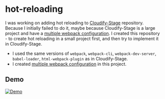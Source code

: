 # hot-reloading

I was working on adding hot reloading to [Cloudify-Stage](https://github.com/cloudify-cosmo/cloudify-stage) repository.
Because I initially failed to do it, maybe because Cloudify-Stage is a large project and have a [multiple webpack configuration](https://webpack.js.org/configuration/configuration-types/#exporting-multiple-configurations).
I created this repository - to create hot reloading in a small project first, and then try to implement it in Cloudify-Stage.
* I used the same versions of `webpack`, `webpack-cli`, `webpack-dev-server`, `babel-loader`, `html-webpack-plugin` as in Cloudify-Stage.
* I created  [multiple webpack configuration](https://webpack.js.org/configuration/configuration-types/#exporting-multiple-configurations) in this project.

## Demo
[![Demo](https://user-images.githubusercontent.com/17104212/142770058-f631f846-27fb-45a5-80b3-e830c3f60167.png)](https://vimeo.com/648290062 "Hot Reloading with Multiple Webpack Configuration")
